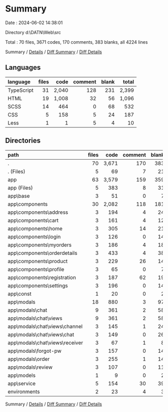 # Summary

Date : 2024-06-02 14:38:01

Directory d:\\DATN\\Web\\src

Total : 70 files,  3671 codes, 170 comments, 383 blanks, all 4224 lines

Summary / [Details](details.md) / [Diff Summary](diff.md) / [Diff Details](diff-details.md)

## Languages
| language | files | code | comment | blank | total |
| :--- | ---: | ---: | ---: | ---: | ---: |
| TypeScript | 31 | 2,040 | 128 | 231 | 2,399 |
| HTML | 19 | 1,008 | 32 | 56 | 1,096 |
| SCSS | 14 | 464 | 0 | 68 | 532 |
| CSS | 5 | 158 | 5 | 24 | 187 |
| Less | 1 | 1 | 5 | 4 | 10 |

## Directories
| path | files | code | comment | blank | total |
| :--- | ---: | ---: | ---: | ---: | ---: |
| . | 70 | 3,671 | 170 | 383 | 4,224 |
| . (Files) | 5 | 69 | 7 | 21 | 97 |
| app | 63 | 3,579 | 159 | 359 | 4,097 |
| app (Files) | 5 | 383 | 8 | 31 | 422 |
| app\\base | 3 | 51 | 0 | 7 | 58 |
| app\\components | 30 | 2,082 | 118 | 181 | 2,381 |
| app\\components\\address | 3 | 194 | 4 | 24 | 222 |
| app\\components\\cart | 3 | 161 | 4 | 12 | 177 |
| app\\components\\home | 3 | 305 | 14 | 21 | 340 |
| app\\components\\login | 3 | 126 | 0 | 14 | 140 |
| app\\components\\myorders | 3 | 186 | 4 | 18 | 208 |
| app\\components\\orderdetails | 3 | 433 | 4 | 38 | 475 |
| app\\components\\product | 3 | 229 | 26 | 14 | 269 |
| app\\components\\profile | 3 | 65 | 0 | 7 | 72 |
| app\\components\\registration | 3 | 187 | 62 | 19 | 268 |
| app\\components\\settings | 3 | 196 | 0 | 14 | 210 |
| app\\const | 1 | 20 | 0 | 2 | 22 |
| app\\modals | 18 | 880 | 3 | 97 | 980 |
| app\\modals\\chat | 9 | 361 | 2 | 58 | 421 |
| app\\modals\\chat\\views | 9 | 361 | 2 | 58 | 421 |
| app\\modals\\chat\\views\\channel | 3 | 145 | 1 | 24 | 170 |
| app\\modals\\chat\\views\\chat | 3 | 149 | 0 | 26 | 175 |
| app\\modals\\chat\\views\\receiver | 3 | 67 | 1 | 8 | 76 |
| app\\modals\\forgot-pw | 3 | 157 | 0 | 14 | 171 |
| app\\modals\\order | 3 | 255 | 1 | 14 | 270 |
| app\\modals\\review | 3 | 107 | 0 | 11 | 118 |
| app\\models | 1 | 9 | 0 | 2 | 11 |
| app\\service | 5 | 154 | 30 | 39 | 223 |
| environments | 2 | 23 | 4 | 3 | 30 |

Summary / [Details](details.md) / [Diff Summary](diff.md) / [Diff Details](diff-details.md)